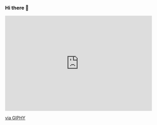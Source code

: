 ### Hi there 👋

<iframe src="https://giphy.com/embed/RJVw6tIfb2dIwTHFb0" width="480" height="312" frameBorder="0" class="giphy-embed" allowFullScreen></iframe><p><a href="https://giphy.com/gifs/NeighborlyNotaryNYC-congrats-man-office-dispassionate-RJVw6tIfb2dIwTHFb0">via GIPHY</a></p>

<!--
**Praveshchand7/Praveshchand7** is a ✨ _special_ ✨ repository because its `README.md` (this file) appears on your GitHub profile.

Here are some ideas to get you started:

- 🔭 I’m currently working on ...
- 🌱 I’m currently learning ...
- 👯 I’m looking to collaborate on ...
- 🤔 I’m looking for help with ...
- 💬 Ask me about ...
- 📫 How to reach me: ...
- 😄 Pronouns: ...
- ⚡ Fun fact: ...
-->
